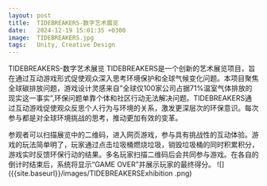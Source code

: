 ```yaml
---
layout: post
title:  TIDEBREAKERS-数字艺术展览
date:   2024-12-19 15:01:35 +0300
image:  TIDEBREAKERS.jpg
tags:   Unity, Creative Design
---
```

TIDEBREAKERS-数字艺术展览
TIDEBREAKERS是一个创新的艺术展览项目，旨在通过互动游戏形式促使观众深入思考环境保护和全球气候变化问题。本项目聚焦全球碳排放问题，游戏设计灵感来自”全球仅100家公司占据71%温室气体排放的现实这一事实”,环保问题单靠个体和社区行动无法解决问题。TIDEBREAKERS通过互动游戏促使观众反思个人行为与环境的关系，激发更深层次的环保意识。每次参与都是对全球环境挑战的思考，推动更加有效的变革。

参观者可以扫描展览中的二维码，进入网页游戏，参与具有挑战性的互动体验。游戏的玩法简单明了，玩家通过点击垃圾桶燃烧垃圾，销毁垃圾桶的同时积累积分，游戏实时反馈环保行动的结果。多名玩家扫描二维码后会共同参与游戏。在各自的倒计时结束后，系统将显示“GAME OVER”并展示玩家的最终得分。
![]({{site.baseurl}}/images/TIDEBREAKERSExhibition .png)
<div style="position: relative; padding-bottom: 56.25%; height: 0; overflow: hidden; max-width: 100%; width: 100%; margin: 20px 0;">

</div>



